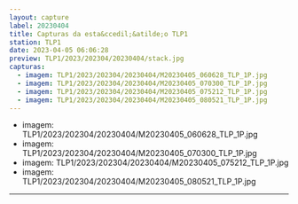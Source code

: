 ```yaml
---
layout: capture
label: 20230404
title: Capturas da esta&ccedil;&atilde;o TLP1
station: TLP1
date: 2023-04-05 06:06:28
preview: TLP1/2023/202304/20230404/stack.jpg
capturas:
  - imagem: TLP1/2023/202304/20230404/M20230405_060628_TLP_1P.jpg
  - imagem: TLP1/2023/202304/20230404/M20230405_070300_TLP_1P.jpg
  - imagem: TLP1/2023/202304/20230404/M20230405_075212_TLP_1P.jpg
  - imagem: TLP1/2023/202304/20230404/M20230405_080521_TLP_1P.jpg
---
```

  - imagem: TLP1/2023/202304/20230404/M20230405_060628_TLP_1P.jpg
  - imagem: TLP1/2023/202304/20230404/M20230405_070300_TLP_1P.jpg
  - imagem: TLP1/2023/202304/20230404/M20230405_075212_TLP_1P.jpg
  - imagem: TLP1/2023/202304/20230404/M20230405_080521_TLP_1P.jpg
---
